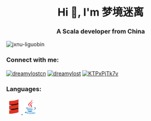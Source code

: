 <h1 align="center">Hi 👋, I'm 梦境迷离</h1>
<h3 align="center">A Scala developer from China</h3>

<p align="left"> <img src="https://komarev.com/ghpvc/?username=jxnu-liguobin&label=Profile%20views&color=0e75b6&style=flat" alt="jxnu-liguobin" /> </p>

<h3 align="left">Connect with me:</h3>
<p align="left">
<a href="https://twitter.com/dreamylostcn" target="blank"><img align="center" src="https://raw.githubusercontent.com/rahuldkjain/github-profile-readme-generator/master/src/images/icons/Social/twitter.svg" alt="dreamylostcn" height="30" width="40" /></a>
<a href="https://linkedin.com/in/dreamylost" target="blank"><img align="center" src="https://raw.githubusercontent.com/rahuldkjain/github-profile-readme-generator/master/src/images/icons/Social/linked-in-alt.svg" alt="dreamylost" height="30" width="40" /></a>
<a href="https://discord.gg/KTPxPjTk7v" target="blank"><img align="center" src="https://raw.githubusercontent.com/rahuldkjain/github-profile-readme-generator/master/src/images/icons/Social/discord.svg" alt="KTPxPjTk7v" height="30" width="40" /></a>
</p>

<h3 align="left">Languages:</h3>
<p align="left"> 
  <a href="https://www.scala-lang.org" target="_blank" rel="noreferrer"> 
    <img src="https://raw.githubusercontent.com/devicons/devicon/master/icons/scala/scala-original.svg" alt="scala" width="40" height="40"/> </a>
  <a href="https://www.java.com" target="_blank" rel="noreferrer"> 
    <img src="https://raw.githubusercontent.com/devicons/devicon/master/icons/java/java-original.svg" alt="java" width="40" height="40"/> </a>
</p>
